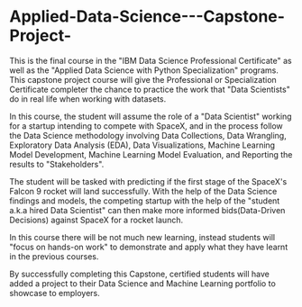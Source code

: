 # Applied-Data-Science---Capstone-Project-

This is the final course in the "IBM Data Science Professional Certificate" as well as the "Applied Data Science with Python Specialization" programs. This capstone project course will give the Professional or Specialization Certificate completer the chance to practice the work that "Data Scientists" do in real life when working with datasets.  

In this course, the student  will assume the role of a "Data Scientist" working for a startup intending to compete with SpaceX, and in the process follow the Data Science methodology involving Data Collections, Data Wrangling, Exploratory Data Analysis (EDA), Data Visualizations, Machine Learning Model Development, Machine Learning Model Evaluation, and Reporting the results to "Stakeholders".  

The student will be tasked with predicting if the first stage of the SpaceX's Falcon 9 rocket will land successfully. With the help of the Data Science findings and models, the competing startup with the help of the "student a.k.a hired Data Scientist" can then make more informed bids(Data-Driven Decisions) against SpaceX for a rocket launch.  

In this course there will be not much new learning, instead students will "focus on hands-on work" to demonstrate and apply what they have learnt in the previous courses.

By successfully completing this Capstone, certified students will have added a project to their Data Science and Machine Learning portfolio to showcase to employers.
